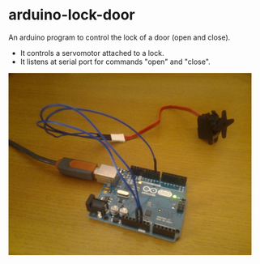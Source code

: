 arduino-lock-door
=================

An arduino program to control the lock of a door (open and close).
- It controls a servomotor attached to a lock.
- It listens at serial port for commands "open" and "close".

![example photo](img/2014-07-13.jpg)
